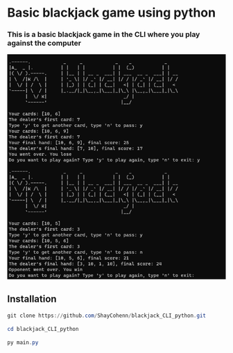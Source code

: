 # Basic blackjack game using python
### This is a basic blackjack game in the CLI where you play against the computer

<img src="Screenshot.png"/>

## Installation
```powershell
git clone https://github.com/ShayCohenn/blackjack_CLI_python.git
```
```powershell
cd blackjack_CLI_python
```
```powershell
py main.py
```